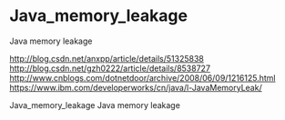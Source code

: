 # Java_memory_leakage
Java memory leakage

http://blog.csdn.net/anxpp/article/details/51325838 </br>
http://blog.csdn.net/gzh0222/article/details/8538727 </br>
http://www.cnblogs.com/dotnetdoor/archive/2008/06/09/1216125.html </br>
https://www.ibm.com/developerworks/cn/java/l-JavaMemoryLeak/ </br>

Java_memory_leakage
Java memory leakage
